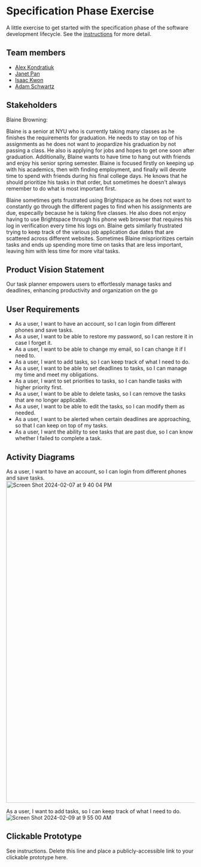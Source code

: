 # Specification Phase Exercise

A little exercise to get started with the specification phase of the software development lifecycle. See the [instructions](instructions.md) for more detail.

## Team members

- [Alex Kondratiuk](https://github.com/ak8000)
- [Janet Pan](https://github.com/jp6024)
- [Isaac Kwon](https://github.com/iok206)
- [Adam Schwartz](https://github.com/aschwartz01)

## Stakeholders

Blaine Browning:

Blaine is a senior at NYU who is currently taking many classes as he finishes the requirements for graduation. He needs to stay on top of his assignments as he does not want to jeopardize his graduation by not passing a class. He also is applying for jobs and hopes to get one soon after graduation. Additionally, Blaine wants to have time to hang out with friends and enjoy his senior spring semester. Blaine is focused firstly on keeping up with his academics, then with finding employment, and finally will devote time to spend with friends during his final college days. He knows that he should prioritize his tasks in that order, but sometimes he doesn't always remember to do what is most important first.

Blaine sometimes gets frustrated using Brightspace as he does not want to constantly go through the different pages to find when his assignments are due, especailly because he is taking five classes. He also does not enjoy having to use Brightspace through his phone web browser that requires his log in verification every time his logs on. Blaine gets similarly frustrated trying to keep track of the various job application due dates that are scattered across different websites. Sometimes Blaine misprioritizes certain tasks and ends up spending more time on tasks that are less important, leaving him with less time for more vital tasks.

## Product Vision Statement

Our task planner empowers users to effortlessly manage tasks and deadlines, enhancing productivity and organization on the go

## User Requirements
- As a user, I want to have an account, so I can login from different phones and save tasks.
- As a user, I want to be able to restore my password, so I can restore it in case I forget it.
- As a user, I want to be able to change my email, so I can change it if I need to.
- As a user, I want to add tasks, so I can keep track of what I need to do.
- As a user, I want to be able to set deadlines to tasks, so I can manage my time and meet my obligations.
- As a user, I want to set priorities to tasks, so I can handle tasks with higher priority first.
- As a user, I want to be able to delete tasks, so I can remove the tasks that are no longer applicable.
- As a user, I want to be able to edit the tasks, so I can modify them as needed.
- As a user, I want to be alerted when certain deadlines are approaching, so that I can keep on top of my tasks.
- As a user, I want the ability to see tasks that are past due, so I can know whether I failed to complete a task.

## Activity Diagrams
As a user, I want to have an account, so I can login from different phones and save tasks.
<img width="860" alt="Screen Shot 2024-02-07 at 9 40 04 PM" src="https://github.com/software-students-spring2024/1-specification-exercise-aj-ai/assets/132626149/4091dc91-7a69-4695-b7d7-863807a135c4">


As a user, I want to add tasks, so I can keep track of what I need to do.
![Screen Shot 2024-02-09 at 9 55 00 AM](https://github.com/software-students-spring2024/1-specification-exercise-aj-ai/assets/132626149/6e9a84fb-2356-4221-9b74-b1c4a30053fa)


## Clickable Prototype

See instructions. Delete this line and place a publicly-accessible link to your clickable prototype here.
